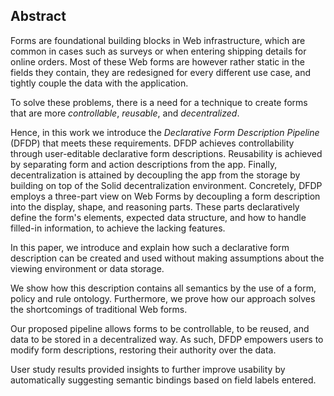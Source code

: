## Abstract
<!-- Context      -->
Forms are foundational building blocks in Web infrastructure,
which are common in cases such as surveys or when entering shipping details for online orders.
Most of these Web forms are however rather static in the fields they contain,
they are redesigned for every different use case,
and tightly couple the data with the application.
<!-- Need         -->
To solve these problems,
there is a need for a technique to create forms that are more *controllable*, *reusable*, and *decentralized*.
<!-- Task         -->
Hence, in this work we introduce the *Declarative Form Description Pipeline* (DFDP) that meets these requirements.
DFDP achieves controllability through user-editable declarative form descriptions.
Reusability is achieved by separating form and action descriptions from the app.
Finally, decentralization is attained by decoupling the app from the storage by building on top of the Solid decentralization environment.
Concretely, DFDP employs a three-part view on Web Forms by decoupling a form description into the display, shape, and reasoning parts.
These parts declaratively define the form's elements, expected data structure, and how to handle filled-in information, to achieve the lacking features.
<!-- Object       -->
In this paper, we introduce and explain how such a declarative form description can be created and used without making assumptions about the viewing environment or data storage.
<!-- Findings     -->
We show how this description contains all semantics by the use of a form, policy
and rule ontology.
Furthermore, we prove how our approach solves the shortcomings of traditional Web forms.
<!-- Conclusion   -->
Our proposed pipeline allows forms to be controllable, to be reused, and data to be stored in a decentralized way.
As such, DFDP empowers users to modify form descriptions, restoring their authority over the data.
<!-- Perspectives -->
User study results provided insights to further improve usability by automatically suggesting semantic bindings based on field labels entered.
